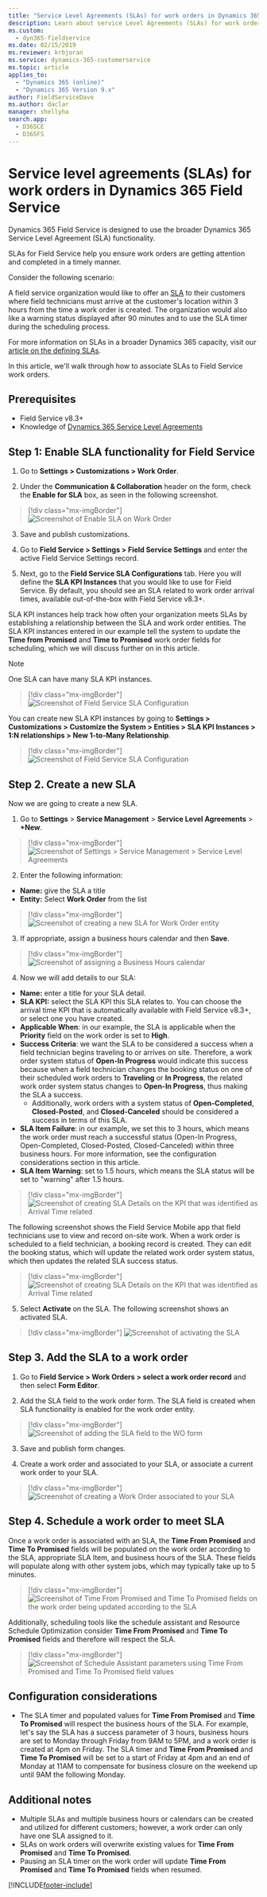 ```yaml
---
title: "Service Level Agreements (SLAs) for work orders in Dynamics 365 Field Service | MicrosoftDocs"
description: Learn about service Level Agreements (SLAs) for work orders in Dynamics 365 Field Service
ms.custom: 
  - dyn365-fieldservice
ms.date: 02/15/2019
ms.reviewer: krbjoran
ms.service: dynamics-365-customerservice
ms.topic: article
applies_to: 
  - "Dynamics 365 (online)"
  - "Dynamics 365 Version 9.x"
author: FieldServiceDave
ms.author: daclar
manager: shellyha
search.app: 
  - D365CE
  - D365FS
---
```


# Service level agreements (SLAs) for work orders in Dynamics 365 Field Service

Dynamics 365 Field Service is designed to use the broader Dynamics 365 Service Level Agreement (SLA) functionality.

SLAs for Field Service help you ensure work orders are getting attention and completed in a timely manner.

Consider the following scenario:

A field service organization would like to offer an [SLA](https://hosting.review/web-hosting-glossary/#8) to their customers where field technicians must arrive at the customer's location within 3 hours from the time a work order is created. The organization would also like a warning status displayed after 90 minutes and to use the SLA timer during the scheduling process.

For more information on SLAs in a broader Dynamics 365 capacity, visit our [article on the defining SLAs](/dynamics365/customer-engagement/customer-service/define-service-level-agreements). 

In this article, we'll walk through how to associate SLAs to Field Service work orders.

## Prerequisites

- Field Service v8.3+
- Knowledge of [Dynamics 365 Service Level Agreements](/dynamics365/customer-engagement/customer-service/define-service-level-agreements)

## Step 1: Enable SLA functionality for Field Service

1. Go to **Settings > Customizations > Work Order**.

2. Under the **Communication & Collaboration** header on the form, check the **Enable for SLA** box, as seen in the following screenshot.

> [!div class="mx-imgBorder"]
> ![Screenshot of Enable SLA on Work Order](./media/work-order-sla-enable-work-order-1.png)

3. Save and publish customizations. 

4. Go to **Field Service > Settings > Field Service Settings** and enter the active Field Service Settings record.

5. Next, go to the **Field Service SLA Configurations** tab. Here you will define the **SLA KPI Instances** that you would like to use for Field Service. By default, you should see an SLA related to work order arrival times, available out-of-the-box with Field Service v8.3+. 

  SLA KPI instances help track how often your organization meets SLAs by establishing a relationship between the SLA and work order entities. The SLA KPI instances entered in our example tell the system to update the **Time from Promised** and **Time to Promised** work order fields for scheduling, which we will discuss further on in this article.

> [!Note]
>  One SLA can have many SLA KPI instances.


> [!div class="mx-imgBorder"]
> ![Screenshot of Field Service SLA Configuration](./media/work-order-sla-field-service-setting-2.png)

You can create new SLA KPI instances by going to **Settings > Customizations > Customize the System > Entities > SLA KPI Instances > 1:N relationships > New 1-to-Many Relationship**.

> [!div class="mx-imgBorder"]
> ![Screenshot of Field Service SLA Configuration](./media/work-order-sla-kpi-instance.png)


## Step 2. Create a new SLA

Now we are going to create a new SLA.

1. Go to **Settings** > **Service Management** > **Service Level Agreements** > **+New**.

> [!div class="mx-imgBorder"]
> ![Screenshot of Settings > Service Management > Service Level Agreements](./media/work-order-sla-create-sla-3.png)


2. Enter the following information:
  - **Name:** give the SLA a title
  - **Entity:** Select **Work Order** from the list

> [!div class="mx-imgBorder"]
> ![Screenshot of creating a new SLA for Work Order entity](./media/work-order-sla-create-sla-add-work-order-4.png)

3. If appropriate, assign a business hours calendar and then **Save**.

> [!div class="mx-imgBorder"]
> ![Screenshot of assigning a Business Hours calendar](./media/work-order-sla-add-sla-details-5.png)

4. Now we will add details to our SLA:

- **Name:** enter a title for your SLA detail.
- **SLA KPI:** select the SLA KPI this SLA relates to. You can choose the arrival time KPI that is automatically available with Field Service v8.3+, or select one you have created.
- **Applicable When**: in our example, the SLA is applicable when the **Priority** field on the work order is set to **High**.
- **Success Criteria**: we want the SLA to be considered a success when a field technician begins traveling to or arrives on site. Therefore, a work order system status of **Open-In Progress** would indicate this success because when a field technician changes the booking status on one of their scheduled work orders to **Traveling** or **In Progress**, the related work order system status changes to **Open-In Progress**, thus making the SLA a success.  
  - Additionally, work orders with a system status of **Open-Completed**, **Closed-Posted**, and **Closed-Canceled** should be considered a success in terms of this SLA.
- **SLA Item Failure**: in our example, we set this to 3 hours, which means the work order must reach a successful status (Open-In Progress, Open-Completed, Closed-Posted, Closed-Canceled) within three business hours. For more information, see the configuration considerations section in this article.
- **SLA Item Warning**: set to 1.5 hours, which means the SLA status will be set to "warning" after 1.5 hours.


> [!div class="mx-imgBorder"]
> ![Screenshot of creating SLA Details on the KPI that was identified as Arrival Time related](./media/work-order-sla-add-actions-6.png)

The following screenshot shows the Field Service Mobile app that field technicians use to view and record on-site work. When a work order is scheduled to a field technician, a booking record is created. They can edit the booking status, which will update the related work order system status, which then updates the related SLA success status. 
> [!div class="mx-imgBorder"]
> ![Screenshot of creating SLA Details on the KPI that was identified as Arrival Time related](./media/work-order-sla-mobile-app-booking-status.png)

5. Select **Activate** on the SLA. The following screenshot shows an activated SLA. 
> [!div class="mx-imgBorder"]
> ![Screenshot of activating the SLA](./media/work-order-sla-add-more-details-7.png)

## Step 3. Add the SLA to a work order

1. Go to **Field Service > Work Orders > select a work order record** and then select **Form Editor**.

2. Add the SLA field to the work order form. The SLA field is created when SLA functionality is enabled for the work order entity.
> [!div class="mx-imgBorder"]
> ![Screenshot of adding the SLA field to the WO form](./media/work-order-add-sla-field-8.png)

3. Save and publish form changes.

4. Create a work order and associated to your SLA, or associate a current work order to your SLA.
> [!div class="mx-imgBorder"]
> ![Screenshot of creating a Work Order associated to your SLA](./media/work-order-add-to-work-order-9.png)

## Step 4. Schedule a work order to meet SLA  

Once a work order is associated with an SLA, the **Time From Promised** and **Time To Promised** fields will be populated on the work order according to the SLA, appropriate SLA Item, and business hours of the SLA. These fields will populate along with other system jobs, which may typically take up to 5 minutes.


> [!div class="mx-imgBorder"]
> ![Screenshot of Time From Promised and Time To Promised fields on the work order being updated according to the SLA](./media/work-order-sla-time-window-10.png)

Additionally, scheduling tools like the schedule assistant and Resource Schedule Optimization consider **Time From Promised** and **Time To Promised** fields and therefore will respect the SLA.

> [!div class="mx-imgBorder"]
> ![Screenshot of Schedule Assistant parameters using Time From Promised and Time To Promised field values](./media/work-order-sla-schedule-11.png)

## Configuration considerations

- The SLA timer and populated values for **Time From Promised** and **Time To Promised** will respect the business hours of the SLA. For example, let's say the SLA has a success parameter of 3 hours, business hours are set to Monday through Friday from 9AM to 5PM, and a work order is created at 4pm on Friday. The SLA timer and **Time From Promised** and **Time To Promised** will be set to a start of Friday at 4pm and an end of Monday at 11AM to compensate for business closure on the weekend up until 9AM the following Monday. 

## Additional notes
- Multiple SLAs and multiple business hours or calendars can be created and utilized for different customers; however, a work order can only have one SLA assigned to it.
- SLAs on work orders will overwrite existing values for **Time From Promised** and **Time To Promised**.
- Pausing an SLA timer on the work order will update **Time From Promised** and **Time To Promised** fields when resumed.


[!INCLUDE[footer-include](../includes/footer-banner.md)]